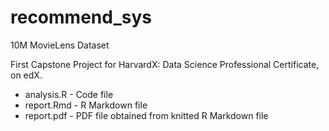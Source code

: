# recommend_sys
10M MovieLens Dataset


First Capstone Project for HarvardX: Data Science Professional Certificate, on edX.
 
 * analysis.R - Code file
 * report.Rmd - R Markdown file
 * report.pdf -  PDF file obtained from knitted R Markdown file
